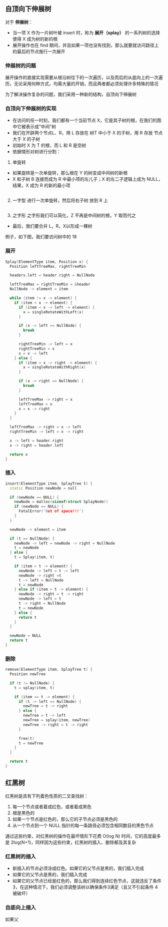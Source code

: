 ## 自顶向下伸展树
对于 **伸展树**：
- 当一项 X 作为一片树叶被 insert 时，称为 **展开（splay）** 的一系列树的选择使得 X 成为树的新的根
- 展开操作也在 find 期间，并且如果一项也没有找到，那么就要就访问路径上的最后的节点施行一次展开

### 伸展树的问题
展开操作的直接实现需要从根沿树往下的一次遍历，以及而后的从底向上的一次遍历，无论采用何种方式，均需大量的开销，而且两者都必须处理许多特殊的情况

为了解决操作复杂的问题，我们采用一种新的结构，自顶向下伸展树

### 自顶向下伸展树的实现
- 在访问的任一时刻，我们都有一个当前节点 X，它是其子树的根，在我们的图中它被表示成“中间”树
- 我们在开辟两个节点L、R，用 L 存放在 树T 中小于 X 的子树，用 R 存放 节点大于 X 的子树
- 初始时 X 为 T 的根，而 L 和 R 是空树
- 依据情形对树进行分割：

1. 单旋转
- 如果旋转是一次单旋转，那么根在 Y 的树变成中间树的新根
- X 和子树 B 连接而成为 R 中最小项的左儿子；X 的左二子逻辑上成为 NULL，结果，X 成为 R 的新的最小项

<img/>

2. 一字型
进行一次单旋转，然后将右子树 放到 R 上
<img/>

3. 之字形
之字形我们可以简化，Z 不再是中间树的根，Y 取而代之

- 最后，我们要合并 L，R，X以形成一棵树

例子，如下图，我们要访问树中的 18
<img>

### 展开
```c++
Splay(ElementType item, Position x) {
  Position leftTreeMax, rightTreeMin

  headers.left = header.right = NullNode

  leftTreeMax = rightTreeMin = &header
  NullNode -> element = item

  while (item != x -> element) {
    if (item < x -> element) {
      if (item < x -> left -> element) {
        x = singleRotateWithLeft(x)
      }

      if (x -> left == NullNode) {
        break
      }

      rightTreeMin -> left = x
      rightTreeMin = x
      x = x -> left
    } else {
      if (item > x -> right -> element) {
        x = singleRotateWithRight(x)
      }

      if (x -> right == NullNode) {
        break
      }

      leftTreeMax -> right = x
      leftTreeMax = x
      x = x -> right
    }
  }

  leftTreeMax -> right = x -> left
  rightTreeMin -> left = x -> right

  x -> left = header.right
  x -> right = header.left

  return x
}
```

### 插入
```c++
insert(ElementType item, SplayTree t) {
  static Position newNode = null

  if (newNode == NULL) {
    newNode = malloc(sizeof(struct SplayNode))
    if (newNode == NULL) {
      FatalError('Out of space!!!')
    }
  }

  newNode -> element = item

  if (t == NullNode) {
    newNode -> left = newNode -> right = NullNode
    t = newNode
  } else {
    t = Splay(item, t)

    if (item < t -> element) {
      newNode -> left = t -> left
      newNode -> right =t
      t -> left = NullNode
      t = newNode
    } else if (item > t -> element) {
      newNode -> right = t -> right
      newNode -> left = t
      t -> right = NullNode
      t = newNode
    } else {
      return t
    }
  }

  newNode = NULL
  return t
}
```

### 删除
```c++
remove(ElementType item, SplayTree t) {
  Position newTree

  if (t != NullNode) {
    t = splay(item, t)

    if (item == t -> element) {
      if (t -> left == NullNode) {
        newTree = t -> right
      } else {
        newTree = t -> left
        newTree = splay(item, newTree)
        newTree -> right = t -> right
      }

      free(t)
      t = newTree
    }
  }

  return t
}
```

## 红黑树
红黑树是具有下列着色性质的二叉查找树：
1. 每一个节点或者着成红色，或者着成黑色
2. 根是黑色的
3. 如果一个节点是红色的，那么它的子节点必须是黑色的
4. 从一个节点到一个 NULL 指针的每一条路径必须包含相同数目的黑色节点

通过这些约束，对红黑树的操作在最坏情形下花费 O(log N) 时间，它的高度最多是 2log(N+1)，同样因为这些约束，红黑树的插入、删除都及其复杂

### 红黑树的插入
- 新插入的节点必须涂成红色。如果它的父节点是黑的，我们插入完成
- 如果它的父节点是黑的，我们插入完成
- 如果它的父节点已经是红色的，那么我们得到连续红色节点，这就违反了条件3，在这种情况下，我们必须调整该树以确保条件3满足（且又不引起条件 4 被破坏）

### 自底向上插入
如果父

